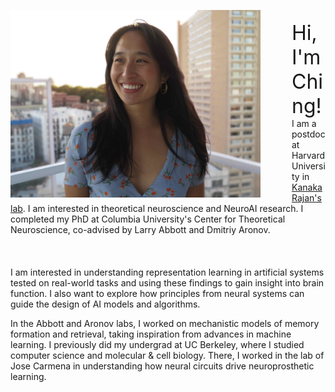 ﻿---
layout: article
title:
---

<img style="float: left; margin: 0 50px 0 0;" src="/ching-photos/ching_fang_neuroscience.jpg"
 width="400" height="auto"
alt="Image of Ching Fang, neuroscientist at Columbia University."
/>
<br>
<font size="6"> Hi, I'm Ching!</font>
I am a postdoc at Harvard University in [Kanaka Rajan's lab](https://www.rajanlab.com/). I am interested in theoretical neuroscience and NeuroAI research. I completed my PhD at Columbia University's Center for Theoretical Neuroscience, co-advised by Larry Abbott and Dmitriy Aronov.
<br><br><br><br>
I am interested in understanding representation learning in artificial systems tested on real-world tasks and using these findings to gain insight into brain function. I also want to explore how principles from neural systems can guide the design of AI models and algorithms.

In the Abbott and Aronov labs, I worked on mechanistic models of memory formation and retrieval, taking inspiration from advances in machine learning. I previously did my undergrad at UC Berkeley, where I studied computer science and molecular & cell biology. There, I worked in the lab of Jose Carmena in understanding how neural circuits drive neuroprosthetic learning.


